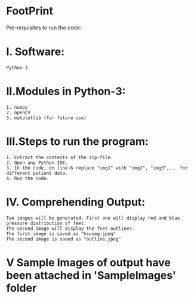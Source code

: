 # FootPrint  
Pre-requisites to run the code: 
# I. Software:  
    Python-3  
# II.Modules in Python-3:  
    1. numpy  
    2. openCV  
    3. matplotlib (for future use)  
# III.Steps to run the program:  
    1. Extract the contents of the zip-file.  
    2. Open any Python IDE.  
    3. In the code, on line-6 replace "img1" with "img2", "img3",... for different patient data.  
    4. Run the code.  
# IV. Comprehending Output:  
    Two images will be generated. First one will display red and blue pressure distribution of feet.  
    The second image will display the feet outlines.   
    The first image is saved as "hsvimg.jpeg"  
    The second image is saved as "outline.jpeg"  
# V Sample Images of output have been attached in 'SampleImages' folder
    